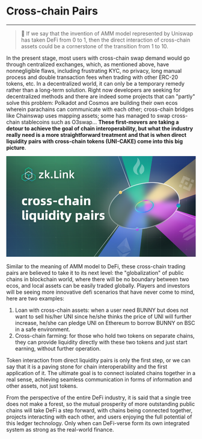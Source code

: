 
# Cross-chain Pairs

---
> 🌟 <span className="highlight">If we say that the invention of AMM model represented by Uniswap has taken DeFi from 0 to 1, then the direct interaction of cross-chain assets could be a cornerstone of the transition from 1 to 10. </span>


In the present stage, most users with cross-chain swap demand would go through centralized exchanges, which, as mentioned above, have nonnegligible flaws, including frustrating KYC, no privacy, long manual process and double transaction fees when trading with other ERC-20 tokens, etc. In a decentralized world, it can only be a temporary remedy rather than a long-term solution. Right now developers are seeking for decentralized methods and there are indeed some projects that can "partly" solve this problem: Polkadot and Cosmos are building their own ecos wherein parachains can  communicate with each other; cross-chain bridges like Chainswap uses mapping assets; some has managed to swap cross-chain stablecoins such as O3swap... **These first-movers are taking a detour to achieve the goal of chain interoperability, but what the industry really need is a more straightforward treatment and that is when direct liquidity pairs with cross-chain tokens (UNI-CAKE) come into this big picture**.

![cross-chain liquidity pairs](../static/img/liquidity_pairs.png)

Similar to the meaning of AMM model to DeFi, these cross-chain trading pairs are believed to take it to its next level: the "globalization" of public chains in blockchain world, where there will be no boundary between two ecos, and local assets can be easily traded globally. Players and investors will be seeing more innovative defi scenarios that have never come to mind, here are two examples:

1. Loan with cross-chain assets: when a user need BUNNY but does not want to sell his/her UNI since he/she thinks the price of UNI will further increase, he/she can pledge UNI on Ethereum to borrow BUNNY on BSC in a safe environment.
2. Cross-chain farming: for those who hold two tokens on separate chains, they can provide liquidity directly with these two tokens and just start earning, without further operation.

Token interaction from direct liquidity pairs is only the first step, or we can say that it is a paving stone for chain interoperability and the first application of it. The ultimate goal is to connect isolated chains together in a real sense, achieving seamless communication in forms of information and other assets, not just tokens.

From the perspective of the entire DeFi industry, it is said that a single tree does not make a forest, so the mutual prosperity of more outstanding public chains will take DeFi a step forward, with chains being connected together, projects interacting with each other, and users enjoying the full potential of this ledger technology. Only when can DeFi-verse form its own integrated system as strong as the real-world finance.
